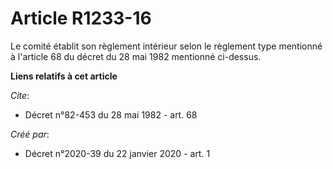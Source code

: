 # Article R1233-16

Le comité établit son règlement intérieur selon le règlement type mentionné à l'article 68 du décret du 28 mai 1982 mentionné
ci-dessus.

**Liens relatifs à cet article**

_Cite_:

  - Décret n°82-453 du 28 mai 1982 - art. 68

_Créé par_:

  - Décret n°2020-39 du 22 janvier 2020 - art. 1
